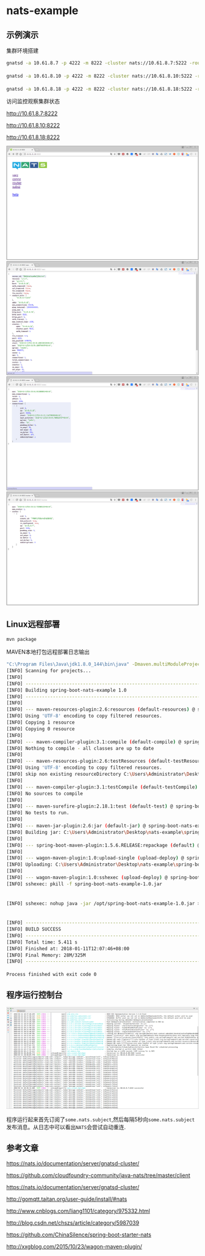 # nats-example

## 示例演示

集群环境搭建

```bash
gnatsd -a 10.61.8.7 -p 4222 -m 8222 -cluster nats://10.61.8.7:5222 -routes nats://10.61.8.10:5222,nats://10.61.8.18:5222 -DV

gnatsd -a 10.61.8.10 -p 4222 -m 8222 -cluster nats://10.61.8.10:5222 -routes nats://10.61.8.7:5222,nats://10.61.8.18:5222 -DV

gnatsd -a 10.61.8.18 -p 4222 -m 8222 -cluster nats://10.61.8.18:5222 -routes nats://10.61.8.7:5222,nats://10.61.8.10:5222 -DV
```

访问监控观察集群状态

http://10.61.8.7:8222

http://10.61.8.10:8222

http://10.61.8.18:8222

![](Screenshots/20180111103332.png)
![](Screenshots/20180111103301.png)
![](Screenshots/20180111103310.png)
![](Screenshots/20180111103321.png)


## Linux远程部署

```bash
mvn package
```

MAVEN本地打包远程部署日志输出
```bash
"C:\Program Files\Java\jdk1.8.0_144\bin\java" -Dmaven.multiModuleProjectDirectory=C:\Users\Administrator\Desktop\nats-example\spring-boot-nats-example -Dmaven.home=D:\maven -Dclassworlds.conf=D:\maven\bin\m2.conf -Didea.launcher.port=61243 "-Didea.launcher.bin.path=C:\Program Files\JetBrains\IntelliJ IDEA 2017.2.3\bin" -Dfile.encoding=UTF-8 -classpath "D:\maven\boot\plexus-classworlds-2.5.2.jar;C:\Program Files\JetBrains\IntelliJ IDEA 2017.2.3\lib\idea_rt.jar" com.intellij.rt.execution.application.AppMainV2 org.codehaus.classworlds.Launcher -Didea.version=2017.2.6 -s D:\maven\conf\settings.xml package
[INFO] Scanning for projects...
[INFO] 
[INFO] ------------------------------------------------------------------------
[INFO] Building spring-boot-nats-example 1.0
[INFO] ------------------------------------------------------------------------
[INFO] 
[INFO] --- maven-resources-plugin:2.6:resources (default-resources) @ spring-boot-nats-example ---
[INFO] Using 'UTF-8' encoding to copy filtered resources.
[INFO] Copying 1 resource
[INFO] Copying 0 resource
[INFO] 
[INFO] --- maven-compiler-plugin:3.1:compile (default-compile) @ spring-boot-nats-example ---
[INFO] Nothing to compile - all classes are up to date
[INFO] 
[INFO] --- maven-resources-plugin:2.6:testResources (default-testResources) @ spring-boot-nats-example ---
[INFO] Using 'UTF-8' encoding to copy filtered resources.
[INFO] skip non existing resourceDirectory C:\Users\Administrator\Desktop\nats-example\spring-boot-nats-example\src\test\resources
[INFO] 
[INFO] --- maven-compiler-plugin:3.1:testCompile (default-testCompile) @ spring-boot-nats-example ---
[INFO] No sources to compile
[INFO] 
[INFO] --- maven-surefire-plugin:2.18.1:test (default-test) @ spring-boot-nats-example ---
[INFO] No tests to run.
[INFO] 
[INFO] --- maven-jar-plugin:2.6:jar (default-jar) @ spring-boot-nats-example ---
[INFO] Building jar: C:\Users\Administrator\Desktop\nats-example\spring-boot-nats-example\target\spring-boot-nats-example-1.0.jar
[INFO] 
[INFO] --- spring-boot-maven-plugin:1.5.6.RELEASE:repackage (default) @ spring-boot-nats-example ---
[INFO] 
[INFO] --- wagon-maven-plugin:1.0:upload-single (upload-deploy) @ spring-boot-nats-example ---
[INFO] Uploading: C:\Users\Administrator\Desktop\nats-example\spring-boot-nats-example\target\spring-boot-nats-example-1.0.jar scp://10.61.8.18/opt/spring-boot-nats-example-1.0.jar
[INFO] 
[INFO] --- wagon-maven-plugin:1.0:sshexec (upload-deploy) @ spring-boot-nats-example ---
[INFO] sshexec: pkill -f spring-boot-nats-example-1.0.jar


[INFO] sshexec: nohup java -jar /opt/spring-boot-nats-example-1.0.jar > /opt/nohup.out 2>&1 &


[INFO] ------------------------------------------------------------------------
[INFO] BUILD SUCCESS
[INFO] ------------------------------------------------------------------------
[INFO] Total time: 5.411 s
[INFO] Finished at: 2018-01-11T12:07:46+08:00
[INFO] Final Memory: 28M/325M
[INFO] ------------------------------------------------------------------------

Process finished with exit code 0
```

## 程序运行控制台

![](Screenshots/20180111104002.png)

程序运行起来首先订阅了`some.nats.subject`,然后每隔5秒向`some.nats.subject`发布消息。从日志中可以看出`NATS`会尝试自动重连.

## 参考文章

https://nats.io/documentation/server/gnatsd-cluster/

https://github.com/cloudfoundry-community/java-nats/tree/master/client

https://nats.io/documentation/server/gnatsd-cluster/

http://gomqtt.taitan.org/user-guide/install/#nats

http://www.cnblogs.com/liang1101/category/975332.html

http://blog.csdn.net/chszs/article/category/5987039

https://github.com/ChinaSilence/spring-boot-starter-nats

http://xxgblog.com/2015/10/23/wagon-maven-plugin/